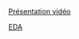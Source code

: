 [Présentation vidéo](https://share.vidyard.com/watch/Uvcpzz7Cos9r6VTSHTWaFS?)

[EDA](https://tweets-sentiment-analysis.herokuapp.com)
